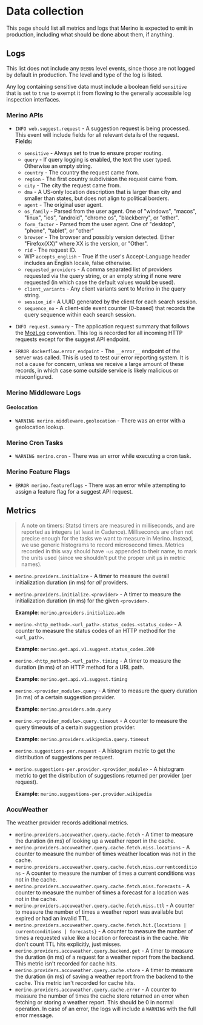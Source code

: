 # Data collection

This page should list all metrics and logs that Merino is expected to emit in
production, including what should be done about them, if anything.

## Logs

This list does not include any `DEBUG` level events, since those are not logged
by default in production. The level and type of the log is listed.

Any log containing sensitive data must include a boolean field `sensitive`
that is set to `true` to exempt it from flowing to the generally accessible
log inspection interfaces.

### Merino APIs

- `INFO web.suggest.request` - A suggestion request is being processed. This
  event will include fields for all relevant details of the request. **Fields:**

  - `sensitive` - Always set to true to ensure proper routing.
  - `query` - If query logging is enabled, the text the user typed. Otherwise an
    empty string.
  - `country` - The country the request came from.
  - `region` - The first country subdivision the request came from.
  - `city` - The city the request came from.
  - `dma` - A US-only location description that is larger than city and smaller
    than states, but does not align to political borders.
  - `agent` - The original user agent.
  - `os_family` - Parsed from the user agent. One of "windows", "macos",
    "linux", "ios", "android", "chrome os", "blackberry", or "other".
  - `form_factor` - Parsed from the user agent. One of "desktop", "phone",
    "tablet", or "other"
  - `browser` - The browser and possibly version detected. Either "Firefox(XX)"
    where XX is the version, or "Other".
  - `rid` - The request ID.
  - WIP `accepts_english` - True if the user's Accept-Language header includes an
    English locale, false otherwise.
  - `requested_providers` - A comma separated list of providers requested via
    the query string, or an empty string if none were requested (in which case
    the default values would be used).
  - `client_variants` - Any client variants sent to Merino in the query string.
  - `session_id` - A UUID generated by the client for each search session.
  - `sequence_no` -  A client-side event counter (0-based) that records the query
    sequence within each search session.

- `INFO request.summary` - The application request summary that follows the [MozLog][]
  convention. This log is recorded for all incoming HTTP requests except for the
  suggest API endpoint.

[Mozlog]: https://wiki.mozilla.org/Firefox/Services/Logging

- `ERROR dockerflow.error_endpoint` - The `__error__` endpoint of the server was
  called. This is used to test our error reporting system. It is not a cause for
  concern, unless we receive a large amount of these records, in which case some
  outside service is likely malicious or misconfigured.

### Merino Middleware Logs

#### Geolocation

- `WARNING merino.middleware.geolocation` - There was an error with a geolocation lookup.

### Merino Cron Tasks

- `WARNING merino.cron` - There was an error while executing a cron task.

### Merino Feature Flags

- `ERROR merino.featureflags` - There was an error while attempting to assign a
  feature flag for a suggest API request.

## Metrics

> A note on timers: Statsd timers are measured in milliseconds, and are reported
> as integers (at least in Cadence). Milliseconds are often not precise enough
> for the tasks we want to measure in Merino. Instead, we use generic histograms
> to record microsecond times. Metrics recorded in this way should have `-us`
> appended to their name, to mark the units used (since we shouldn't put the
> proper unit μs in metric names).

- `merino.providers.initialize` - A timer to measure the overall initialization
  duration (in ms) for _all_ providers.

- `merino.providers.initialize.<provider>` - A timer to measure the initialization
  duration (in ms) for the given `<provider>`.

  **Example**:
  `merino.providers.initialize.adm`

- `merino.<http_method>.<url_path>.status_codes.<status_code>` - A counter to measure
  the status codes of an HTTP method for the `<url_path>`.

  **Example**:
  `merino.get.api.v1.suggest.status_codes.200`

- `merino.<http_method>.<url_path>.timing` - A timer to measure the duration (in ms)
  of an HTTP method for a URL path.

  **Example**:
  `merino.get.api.v1.suggest.timing`

- `merino.<provider_module>.query` - A timer to measure the query duration (in ms) of
  a certain suggestion provider.

  **Example**:
  `merino.providers.adm.query`

- `merino.<provider_module>.query.timeout` - A counter to measure the query timeouts of
  a certain suggestion provider.

  **Example**:
  `merino.providers.wikipedia.query.timeout`

- `merino.suggestions-per.request` - A histogram metric to get the distribution of
  suggestions per request.

- `merino.suggestions-per.provider.<provider_module>` - A histogram metric to get the distribution of
  suggestions returned per provider (per request).

  **Example**:
  `merino.suggestions-per.provider.wikipedia`

### AccuWeather

The weather provider records additional metrics.

- `merino.providers.accuweather.query.cache.fetch` - A timer to measure the duration (in ms) of
  looking up a weather report in the cache.
- `merino.providers.accuweather.query.cache.fetch.miss.locations` - A counter to measure the number of times weather location was not in the cache.
- `merino.providers.accuweather.query.cache.fetch.miss.currentconditions` - A counter to measure the number of times a current conditions was not in the cache.
- `merino.providers.accuweather.query.cache.fetch.miss.forecasts` - A counter to measure the number of times a forecast for a location was not in the cache.
- `merino.providers.accuweather.query.cache.fetch.miss.ttl` - A counter to measure the number of times a weather report was available but expired or had an invalid TTL.
- `merino.providers.accuweather.query.cache.fetch.hit.{locations | currentconditions | forecasts}` - A counter to measure the number of times a
  requested value like a location or forecast is in the cache. We don't count TTL hits explicitly, just misses.
- `merino.providers.accuweather.query.backend.get` - A timer to measure the duration (in ms) of a
  request for a weather report from the backend. This metric isn't recorded for cache hits.
- `merino.providers.accuweather.query.cache.store` - A timer to measure the duration (in ms) of
  saving a weather report from the backend to the cache. This metric isn't recorded for cache hits.
- `merino.providers.accuweather.query.cache.error` - A counter to measure the number of times the
  cache store returned an error when fetching or storing a weather report. This should be 0 in
  normal operation. In case of an error, the logs will include a `WARNING` with the full error
  message.

